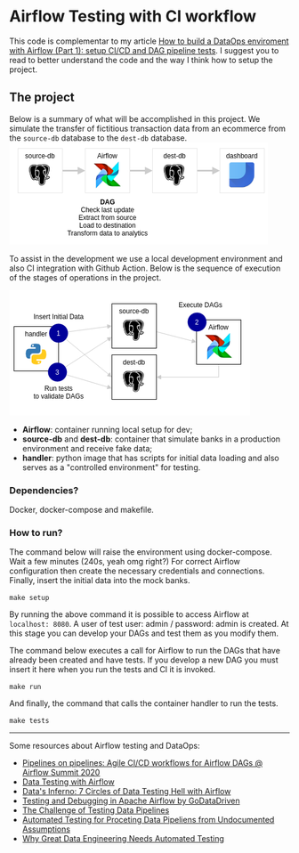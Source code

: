 # Airflow Testing with CI workflow

This code is complementar to my article [How to build a DataOps enviroment with Airflow (Part 1): setup CI/CD and DAG pipeline tests](https://medium.com/@marcosmarxm/how-to-build-a-dataops-enviroment-with-airflow-part-1-setup-ci-cd-and-dag-pipeline-tests-13cdf050439e).
I suggest you to read to better understand the code and the way I think how to setup the project.

## The project

Below is a summary of what will be accomplished in this project. We simulate the transfer of fictitious transaction data from an ecommerce from the `source-db` database to the `dest-db` database.
![Macro Worflow of the Project](./assets/images/macroflow.png)

To assist in the development we use a local development environment and also CI integration with Github Action. Below is the sequence of execution of the stages of operations in the project.

![Containers](./assets/images/localenvsetup.png)
- **Airflow**: container running local setup for dev;
- **source-db** and **dest-db**: container that simulate banks in a production environment and receive fake data;
- **handler**: python image that has scripts for initial data loading and also serves as a "controlled environment" for testing.

### Dependencies?
Docker, docker-compose and makefile.

### How to run?

The command below will raise the environment using docker-compose. Wait a few minutes (240s, yeah omg right?) For correct Airflow configuration then create the necessary credentials and connections. Finally, insert the initial data into the mock banks.
```
make setup
```
By running the above command it is possible to access Airflow at `localhost: 8080`. A user of test user: admin / password: admin is created. At this stage you can develop your DAGs and test them as you modify them.

The command below executes a call for Airflow to run the DAGs that have already been created and have tests. If you develop a new DAG you must insert it here when you run the tests and CI it is invoked.
```
make run
```

And finally, the command that calls the container handler to run the tests.
```
make tests
```
---

Some resources about Airflow testing and DataOps:
* [Pipelines on pipelines: Agile CI/CD workflows for Airflow DAGs @ Airflow Summit 2020](https://www.youtube.com/watch?v=tY4F9X5l6dg)
* [Data Testing with Airflow](https://github.com/danielvdende/data-testing-with-airflow)
* [Data's Inferno: 7 Circles of Data Testing Hell with Airflow](https://medium.com/wbaa/datas-inferno-7-circles-of-data-testing-hell-with-airflow-cef4adff58d8)
* [Testing and Debugging in Apache Airflow by GoDataDriven](https://godatadriven.com/blog/testing-and-debugging-apache-airflow/)
* [The Challenge of Testing Data Pipelines](https://medium.com/slalom-build/the-challenge-of-testing-data-pipelines-4450744a84f1)
* [Automated Testing for Proceting Data Pipeliens from Undocumented Assumptions](https://www.youtube.com/watch?v=z-kPgEAJCrA&ab_channel=Databricks)
* [Why Great Data Engineering Needs Automated Testing](https://medium.com/weareservian/why-data-engineering-needs-automated-testing-a37a0844d7db)
